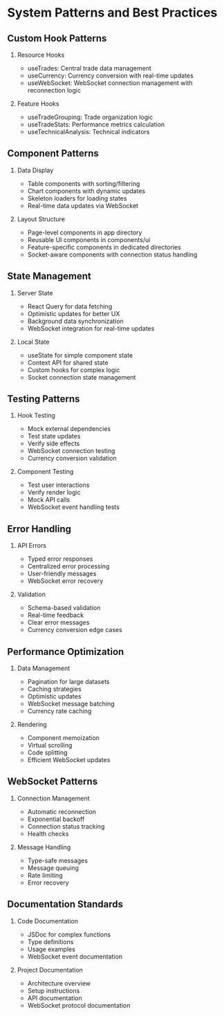 # System Patterns and Best Practices

## Custom Hook Patterns
1. Resource Hooks
   - useTrades: Central trade data management
   - useCurrency: Currency conversion with real-time updates
   - useWebSocket: WebSocket connection management with reconnection logic
    
2. Feature Hooks
   - useTradeGrouping: Trade organization logic
   - useTradeStats: Performance metrics calculation
   - useTechnicalAnalysis: Technical indicators

## Component Patterns
1. Data Display
   - Table components with sorting/filtering
   - Chart components with dynamic updates
   - Skeleton loaders for loading states
   - Real-time data updates via WebSocket

2. Layout Structure
   - Page-level components in app directory
   - Reusable UI components in components/ui
   - Feature-specific components in dedicated directories
   - Socket-aware components with connection status handling

## State Management
1. Server State
   - React Query for data fetching
   - Optimistic updates for better UX
   - Background data synchronization
   - WebSocket integration for real-time updates

2. Local State
   - useState for simple component state
   - Context API for shared state
   - Custom hooks for complex logic
   - Socket connection state management

## Testing Patterns
1. Hook Testing
   - Mock external dependencies
   - Test state updates
   - Verify side effects
   - WebSocket connection testing
   - Currency conversion validation

2. Component Testing
   - Test user interactions
   - Verify render logic
   - Mock API calls
   - WebSocket event handling tests

## Error Handling
1. API Errors
   - Typed error responses
   - Centralized error processing
   - User-friendly messages
   - WebSocket error recovery

2. Validation
   - Schema-based validation
   - Real-time feedback
   - Clear error messages
   - Currency conversion edge cases

## Performance Optimization
1. Data Management
   - Pagination for large datasets
   - Caching strategies
   - Optimistic updates
   - WebSocket message batching
   - Currency rate caching

2. Rendering
   - Component memoization
   - Virtual scrolling
   - Code splitting
   - Efficient WebSocket updates

## WebSocket Patterns
1. Connection Management
   - Automatic reconnection
   - Exponential backoff
   - Connection status tracking
   - Health checks

2. Message Handling
   - Type-safe messages
   - Message queuing
   - Rate limiting
   - Error recovery

## Documentation Standards
1. Code Documentation
   - JSDoc for complex functions
   - Type definitions
   - Usage examples
   - WebSocket event documentation

2. Project Documentation
   - Architecture overview
   - Setup instructions
   - API documentation
   - WebSocket protocol documentation